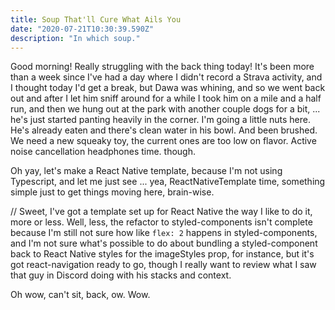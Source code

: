```yaml
---
title: Soup That'll Cure What Ails You
date: "2020-07-21T10:30:39.590Z"
description: "In which soup."
---
```


Good morning! Really struggling with the back thing today! It's been more than a week since I've had a day where I didn't record a Strava activity, and I thought today I'd get a break, but Dawa was whining, and so we went back out and after I let him sniff around for a while I took him on a mile and a half run, and then we hung out at the park with another couple dogs for a bit, ... he's just started panting heavily in the corner. I'm going a little nuts here. He's already eaten and there's clean water in his bowl. And been brushed. We need a new squeaky toy, the current ones are too low on flavor. Active noise cancellation headphones time. though.

Oh yay, let's make a React Native template, because I'm not using Typescript, and let me just see ... yea, ReactNativeTemplate time, something simple just to get things moving here, brain-wise.

// Sweet, I've got a template set up for React Native the way I like to do it, more or less. Well, less, the refactor to styled-components isn't complete because I'm still not sure how like `flex: 2` happens in styled-components, and I'm not sure what's possible to do about bundling a styled-component back to React Native styles for the imageStyles prop, for instance, but it's got react-navigation ready to go, though I really want to review what I saw that guy in Discord doing with his stacks and context.

Oh wow, can't sit, back, ow. Wow.
